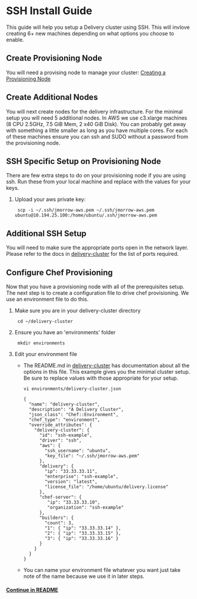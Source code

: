 # SSH Install Guide
This guide will help you setup a Delivery cluster using SSH. This will invlove creating 6+ new machines depending on what options you choose to enable.

## Create Provisioning Node
You will need a provising node to manage your cluster: [Creating a Provisioning Node](provisioning_node.md)

## Create Additional Nodes
You will next create nodes for the delivery infrastructure. For the minimal setup you will need 5 additional nodes. In AWS we use c3.xlarge machines (8 CPU 2.5GHz, 7.5 GiB Mem, 2 x40 GiB Disk). You can probably get away with something a little smaller as long as you have multiple cores. For each of these machines ensure you can ssh and SUDO without a password from the provisioning node.

## SSH Specific Setup on Provisioning Node
There are few extra steps to do on your provisioning node if you are using ssh. Run these from your local machine and replace with the values for your keys.

1. Upload your aws private key:

        scp -i ~/.ssh/jmorrow-aws.pem ~/.ssh/jmorrow-aws.pem ubuntu@10.194.25.100:/home/ubuntu/.ssh/jmorrow-aws.pem

## Additional SSH Setup
You will need to make sure the appropriate ports open in the network layer. Please refer to the docs in [delivery-cluster](https://github.com/opscode-cookbooks/delivery-cluster) for the list of ports required.

## Configure Chef Provisioning
Now that you have a provisioning node with all of the prerequisites setup. The next step is to create a configuration file to drive chef provisioning. We use an environment file to do this.

1. Make sure you are in your delivery-cluster directory

        cd ~/delivery-cluster

2. Ensure you have an 'environments' folder

        mkdir environments

3. Edit your environment file
    * The README.md in [delivery-cluster](https://github.com/opscode-cookbooks/delivery-cluster) has documentation about all the options in this file. This example gives you the minimal cluster setup. Be sure to replace values with those appropriate for your setup. 

        ```vi environments/delivery-cluster.json```

        ```
        {
          "name": "delivery-cluster",
          "description": "A Delivery Cluster",
          "json_class": "Chef::Environment",
          "chef_type": "environment",
          "override_attributes": {
            "delivery-cluster": {
              "id": "ssh-example",
              "driver": "ssh",
              "aws": {
                "ssh_username": "ubuntu",
                "key_file": "~/.ssh/jmorrow-aws.pem"
              },
              "delivery": {
                "ip": "33.33.33.11",
                "enterprise": "ssh-example",
                "version": "latest",
                "license_file": "/home/ubuntu/delivery.license"
              },
              "chef-server": {
                 "ip": "33.33.33.10",
                 "organization": "ssh-example"
              },
              "builders": {
                "count": 3,
                "1": { "ip": "33.33.33.14" },
                "2": { "ip": "33.33.33.15" },
                "3": { "ip": "33.33.33.16" }
              }
            }
          }
        }
        ```

    * You can name your environment file whatever you want just take note of the name because we use it in later steps.

#### [Continue in README](README.md)
